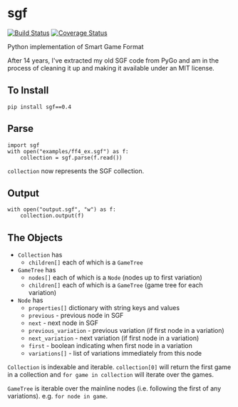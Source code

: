 # sgf

[![Build Status](https://travis-ci.org/jtauber/sgf.svg)](https://travis-ci.org/jtauber/sgf)
[![Coverage Status](https://coveralls.io/repos/jtauber/sgf/badge.svg?branch=master&service=github)](https://coveralls.io/github/jtauber/sgf?branch=master)

Python implementation of Smart Game Format

After 14 years, I've extracted my old SGF code from PyGo and am in the process
of cleaning it up and making it available under an MIT license.


## To Install

```
pip install sgf==0.4
```


## Parse

```
import sgf
with open("examples/ff4_ex.sgf") as f:
    collection = sgf.parse(f.read())
```

`collection` now represents the SGF collection.


## Output

```
with open("output.sgf", "w") as f:
    collection.output(f)
```


## The Objects

 * `Collection` has
   * `children[]` each of which is a `GameTree`
 * `GameTree` has
   * `nodes[]` each of which is a `Node` (nodes up to first variation)
   * `children[]` each of which is a `GameTree` (game tree for each variation)
 * `Node` has
   * `properties[]` dictionary with string keys and values
   * `previous` - previous node in SGF
   * `next` - next node in SGF
   * `previous_variation` - previous variation (if first node in a variation)
   * `next_variation` - next variation (if first node in a variation)
   * `first` - boolean indicating when first node in a variation
   * `variations[]` - list of variations immediately from this node

`Collection` is indexable and iterable. `collection[0]` will return the first
game in a collection and `for game in collection` will iterate over the games.

`GameTree` is iterable over the mainline nodes (i.e. following the first of
any variations). e.g. `for node in game`.
